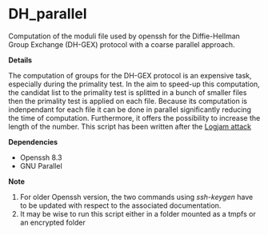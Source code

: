 # DH_parallel
Computation of the moduli file used by openssh for the Diffie-Hellman Group Exchange (DH-GEX) protocol with a coarse parallel approach.

**Details**

The computation of groups for the DH-GEX protocol is an expensive task, especially during the primality test. In the aim to speed-up this computation, the candidat list to the primality test is splitted in a bunch of smaller files then the primality test is applied on each file. Because its computation is indenpendant for each file it can be done in parallel significantly reducing the time of computation. Furthermore, it offers the possibility to increase the length of the number.
This script has been written after the [Logjam attack](https://weakdh.org/) 

**Dependencies**
 * Openssh 8.3
 * GNU Parallel
 
 **Note**
 
 1. For older Openssh version, the two commands using _ssh-keygen_ have to be updated with respect to the associated documentation.
 2. It may be wise to run this script either in a folder mounted as a tmpfs or an encrypted folder
